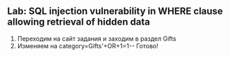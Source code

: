 ## Lab: SQL injection vulnerability in WHERE clause allowing retrieval of hidden data
1) Переходим на сайт задания и заходим в раздел Gifts
2) Изменяем  на category=Gifts'+OR+1=1--
Готово!
